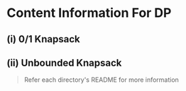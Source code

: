 # Content Information For DP

## (i) 0/1 Knapsack

## (ii) Unbounded Knapsack

> Refer each directory's README for more information
